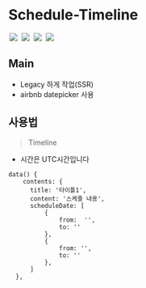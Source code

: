 <h1>Schedule-Timeline</h1>


<span style="margin:0 2px"><img src="https://img.shields.io/badge/framework-vue-brightgreen.svg" ></span>
<span style="margin:0 2px"><img src="https://img.shields.io/badge/Rendering-SSR-blue.svg" ></span>
<span style="margin:0 2px"><img src="https://img.shields.io/badge/style-sass-yellowgreen.svg" ></span>
<span style="margin:0 2px"><img src="https://img.shields.io/badge/datePicker-airbnbDatepicker-red.svg" ></span>



## Main
- Legacy 하게 작업(SSR)
- airbnb datepicker 사용

## 사용법
> Timeline
- 시간은 UTC시간입니다

```
data() {
    contents: {
      title: '타이틀1',
      content: '스케줄 내용',
      scheduleDate: [
          {
              from:  '',
              to: ''
          },
          {
              from: '',
              to: ''
          },
      ]
  },
```